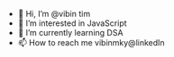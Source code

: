 - 👋 Hi, I’m @vibin tim
- 👀 I’m interested in JavaScript
- 🌱 I’m currently learning DSA
- 📫 How to reach me vibinmky@linkedIn

<!---
vibinmky/vibinmky is a ✨ special ✨ repository because its `README.md` (this file) appears on your GitHub profile.
You can click the Preview link to take a look at your changes.
--->
